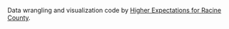 Data wrangling and visualization code by [Higher Expectations for Racine County](https://www.higherexpectationsracinecounty.org/).
